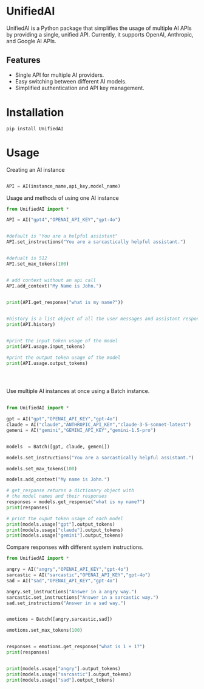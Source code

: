 UnifiedAI
=========

UnifiedAI is a Python package that simplifies the usage of multiple AI APIs by providing a single, unified API. Currently, it supports OpenAI, Anthropic, and Google AI APIs.


## Features

- Single API for multiple AI providers.
- Easy switching between different AI models.
- Simplified authentication and API key management.


Installation
============


    pip install UnifiedAI


Usage
========


Creating an AI instance
```python

API = AI(instance_name,api_key,model_name)

```

Usage and methods of using one AI instance

```python  
from UnifiedAI import *

API = AI("gpt4","OPENAI_API_KEY","gpt-4o")


#default is "You are a helpful assistant"
API.set_instructions("You are a sarcastically helpful assistant.")


#defualt is 512
API.set_max_tokens(100)


# add context without an api call
API.add_context("My Name is John.")


print(API.get_response("what is my name?"))

    
#history is a list object of all the user messages and assistant responses. 
print(API.history)


#print the input token usage of the model
print(API.usage.input_tokens)

#print the output token usage of the model
print(API.usage.output_tokens)


    
```

Use multiple AI instances at once using a Batch instance.


```python
    
from UnifiedAI import *

gpt = AI("gpt","OPENAI_API_KEY","gpt-4o")
claude = AI("claude","ANTHROPIC_API_KEY","claude-3-5-sonnet-latest")
gemeni = AI("gemini","GEMINI_API_KEY","gemini-1.5-pro")


models  = Batch([gpt, claude, gemeni])

models.set_instructions("You are a sarcastically helpful assistant.")

models.set_max_tokens(100)

models.add_context("My name is John.")

# get_response returns a dictionary object with
# the model names and their responses
responses = models.get_response("what is my name?")
print(responses)

# print the ouput token usage of each model
print(models.usage["gpt"].output_tokens)
print(models.usage["claude"].output_tokens)
print(models.usage["gemini"].output_tokens)

```

Compare responses with different system instructions. 

```python
from UnifiedAI import *

angry = AI("angry","OPENAI_API_KEY","gpt-4o")
sarcastic = AI("sarcastic","OPENAI_API_KEY","gpt-4o")
sad = AI("sad","OPENAI_API_KEY","gpt-4o")

angry.set_instructions("Answer in a angry way.")
sarcastic.set_instructions("Answer in a sarcastic way.")
sad.set_instructions("Answer in a sad way.")


emotions = Batch([angry,sarcastic,sad])

emotions.set_max_tokens(100)


responses = emotions.get_response("what is 1 + 1?")
print(responses)


print(models.usage["angry"].output_tokens)
print(models.usage["sarcastic"].output_tokens)
print(models.usage["sad"].output_tokens)

```
